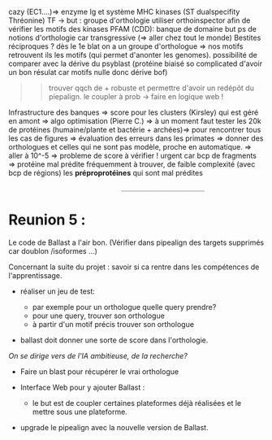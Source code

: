 
cazy (EC1....)=> enzyme
Ig et système MHC 
kinases (ST dualspecifity Thréonine)
TF
-> but : groupe d'orthologie 
utiliser orthoinspector afin de vérifier les motifs des kinases
PFAM (CDD): banque de domaine but ps de notions d'orthologie car transgressive (=> aller chez tout le monde)
Bestites réciproques ? dès le 1e blat on a un groupe d'orthologue
=> nos motifs retrouvent ils les motifs (qui permet d'anonter les genomes).
possibilité de comparer avec la dérive du psyblast  (protéine biaisé so complicated d'avoir un bon résulat car motifs nulle donc dérive bof)

>> trouver qqch de + robuste et permettre d'avoir un redépôt du piepalign.
le coupler à prob -> faire en logique web ! 

Infrastructure des banques 
=> score pour les clusters (Kirsley) qui est géré en amont 
=> algo optimisation (Pierre C.)
=> à un moment faut tester les 20k de protéines (humaine/plante et bactérie + archées)=> pour rencontrer tous les cas de figures
=> évaluation des erreurs dans les primates => donner des orthologues et celles qui ne sont pas modèle, proche en automatique.
=> aller à 10^-5
=> probleme de score à vérifier ! urgent car bcp de fragments 
=> protéine mal prédite fréquemment à trouver, de faible complexité (avec bcp de régions) les **préproprotéines** qui sont mal prédites

                                   _______________________


# Reunion 5 : 

Le code de Ballast a l'air bon. (Vérifier dans pipealign des targets supprimés car doublon /isoformes ...)

Concernant la suite du projet : savoir si ca rentre dans les compétences de l'apprentissage.

* réaliser un jeu de test:  
    * par exemple pour un orthologue quelle query prendre? 
    * pour une query, trouver son orthologue
    * à partir d'un motif précis trouver son orthologue


* ballast doit donner une sorte de score dans l'orthologie.

_On se dirige vers de l'IA ambitieuse, de la recherche?_  
* Faire un blast pour récupérer le vrai orthologue

* Interface Web pour y ajouter Ballast :
    * le but est de coupler certaines plateformes déjà réalisées et le mettre sous une plateforme.
* upgrade le pipealign avec la nouvelle version de Ballast.



